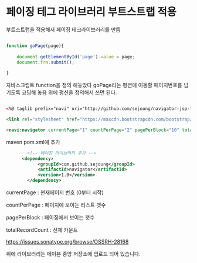 # 페이징 테그 라이브러리 부트스트랩 적용

부트스트랩을 적용해서 페이징 테크라이브러리를 만듬


```javascript

function goPage(page){
	
	document.getElementById('page').value = page;
	document.frm.submit();
	
}


```


자바스크립트 function을 정의 해놓았다 goPage라는 펑션에 이동할 페이지번호를 넘기도록 코딩해 놓음 위에 펑션을 정의해서 쓰면 된다.



```html

<%@ taglib prefix="navi" uri="http://github.com/sejoung/navigator-jsp-taglib-bootstrap" %>

<link rel="stylesheet" href="https://maxcdn.bootstrapcdn.com/bootstrap/3.3.2/css/bootstrap.min.css">

<navi:navigator currentPage="1" countPerPage="2" pagePerBlock="10" totalRecordCount="3" />

```
maven pom.xml에 추가

```xml
	    <!-- 페이징 라이브러리 추가 -->
	  <dependency>
			<groupId>com.github.sejoung</groupId>
			<artifactId>navigator</artifactId>
			<version>1.0</version>
		</dependency>
```

currentPage : 현재페이지 번호 (0부터 시작)

countPerPage : 페이지에 보이는 리스트 갯수

pagePerBlock : 페이징에서 보이는 갯수

totalRecordCount : 전체 카운트

https://issues.sonatype.org/browse/OSSRH-28168

위에 라이브러리는 메이븐 중앙 저장소에 업로드 되어 있습니다. 


